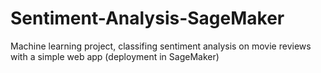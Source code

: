 # Sentiment-Analysis-SageMaker
Machine learning project, classifing sentiment analysis on movie reviews with a simple web app (deployment in SageMaker)
